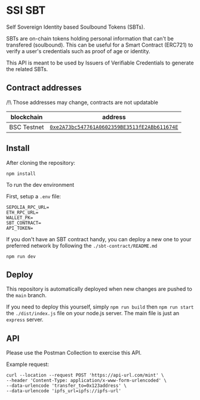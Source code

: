 # SSI SBT

Self Sovereign Identity based Soulbound Tokens (SBTs).

SBTs are on-chain tokens holding personal information that can't be transfered (soulbound).
This can be useful for a Smart Contract (ERC721) to verify a user's credentials such as proof of age or identity.

This API is meant to be used by Issuers of Verifiable Credentials to generate the related SBTs.

## Contract addresses

/!\ Those addresses may change, contracts are not updatable

| blockchain  | address                                                                                                                        |
| ----------- | ------------------------------------------------------------------------------------------------------------------------------ |
| BSC Testnet | [`0xe2A73bc547761A0602359BE3513fE2ABb611674E`](https://testnet.bscscan.com/address/0xe2A73bc547761A0602359BE3513fE2ABb611674E) |

## Install

After cloning the repository:

```
npm install
```

To run the dev environment

First, setup a `.env` file:

```
SEPOLIA_RPC_URL=
ETH_RPC_URL=
WALLET_PK=
SBT_CONTRACT=
API_TOKEN=
```

If you don't have an SBT contract handy, you can deploy a new one to your preferred network by following the `./sbt-contract/README.md`

```
npm run dev
```

## Deploy

This repository is automatically deployed when new changes are pushed to the `main` branch.

If you need to deploy this yourself, simply `npm run build` then `npm run start` the `./dist/index.js` file on your node.js server. The main file is just an `express` server.

## API

Please use the Postman Collection to exercise this API.

Example request:

```curl
curl --location --request POST 'https://api-url.com/mint' \
--header 'Content-Type: application/x-www-form-urlencoded' \
--data-urlencode 'transfer_to=0x123address' \
--data-urlencode 'ipfs_url=ipfs://ipfs-url'
```
